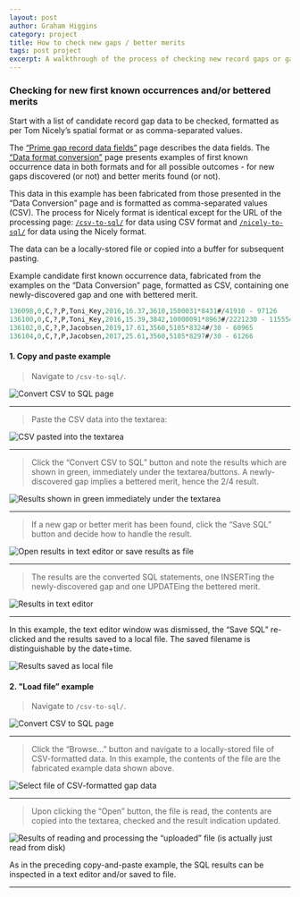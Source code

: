 ```yaml
---
layout: post
author: Graham Higgins
category: project
title: How to check new gaps / better merits
tags: post project
excerpt: A walkthrough of the process of checking new record gaps or gaps with better merits -  
---
```


### Checking for new first known occurrences and/or bettered merits

Start with a list of candidate record gap data to be checked, formatted as per Tom Nicely’s spatial format or as comma-separated values.

The [“Prime gap record data fields”](/prime-gap-record-data-fields/) page describes the data fields. The [“Data format conversion”](/conversions/) page presents examples of first known occurrence data in both formats and for all possible outcomes - for new gaps discovered (or not) and better merits found (or not).

This data in this example has been fabricated from those presented in the “Data Conversion” page and is formatted as comma-separated values (CSV). The process for Nicely format is identical except for the URL of the processing page: [`/csv-to-sql/`](/csv-to-sql/) for data using CSV format and [`/nicely-to-sql/`](/nicely-to-sql/) for data using the Nicely format.

The data can be a locally-stored file or copied into a buffer for subsequent pasting.

Example candidate first known occurrence data, fabricated from the examples on the “Data Conversion” page, formatted as CSV, containing one newly-discovered gap and one with bettered merit.

```sql
136098,0,C,?,P,Toni_Key,2016,16.37,3610,1500031*8431#/41910 - 97126
136100,0,C,?,P,Toni_Key,2016,15.39,3842,10000091*8963#/2221230 - 115554
136102,0,C,?,P,Jacobsen,2019,17.61,3560,5105*8324#/30 - 60965
136104,0,C,?,P,Jacobsen,2017,25.61,3560,5105*8297#/30 - 61266
```

#### 1. Copy and paste example

> Navigate to `/csv-to-sql/`.

![Convert CSV to SQL page](/img/news/2019-12-04-how-to-check-00.png)

---

> Paste the CSV data into the textarea:

![CSV pasted into the textarea](/img/news/2019-12-04-how-to-check-01.png)

---

> Click the “Convert CSV to SQL” button and note the results which are shown in green, immediately under the textarea/buttons. A newly-discovered gap implies a bettered merit, hence the 2/4 result.

![Results shown in green immediately under the textarea](/img/news/2019-12-04-how-to-check-02.png)

---

> If a new gap or better merit has been found, click the “Save SQL” button and decide how to handle the result.

![Open results in text editor or save results as file](/img/news/2019-12-04-how-to-check-03.png)

---

> The results are the converted SQL statements, one INSERTing the newly-discovered gap and one UPDATEing the bettered merit.

![Results in text editor](/img/news/2019-12-04-how-to-check-04.png)

---

In this example, the text editor window was dismissed, the “Save SQL” re-clicked and the results saved to a local file. The saved filename is distinguishable by the date+time.

![Results saved as local file](/img/news/2019-12-04-how-to-check-05.png)


#### 2. "Load file” example

> Navigate to `/csv-to-sql/`.

![Convert CSV to SQL page](/img/news/2019-12-04-how-to-check-00.png)

---

> Click the “Browse...” button and navigate to a locally-stored file of CSV-formatted data. In this example, the contents of the file are the fabricated example data shown above.

![Select file of CSV-formatted gap data](/img/news/2019-12-04-how-to-check-06.png)

---

> Upon clicking the “Open” button, the file is read, the contents are copied into the textarea, checked and the result indication updated.

![Results of reading and processing the “uploaded” file (is actually just read from disk)](/img/news/2019-12-04-how-to-check-07.png)

As in the preceding copy-and-paste example, the SQL results can be inspected in a text editor and/or saved to file.

---
